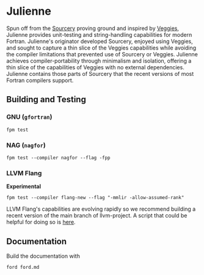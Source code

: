Julienne
========

Spun off from the [Sourcery] proving ground and inspired by [Veggies], Julienne provides unit-testing and string-handling capabilities for modern Fortran. 
Julienne's originator developed Sourcery, enjoyed using Veggies, and sought to capture a thin slice of the Veggies capabilities while avoiding the compiler limitations that prevented use of Sourcery or Veggies.
Julienne achieves compiler-portability through minimalism and isolation, offering a thin slice of the capabilities of Veggies with no external dependencies. 
Julienne contains those parts of Sourcery that the recent versions of most Fortran compilers support.


Building and Testing
--------------------
### GNU (`gfortran`)
```
fpm test
```

### NAG (`nagfor`)
```
fpm test --compiler nagfor --flag -fpp
```

### LLVM Flang
**Experimental**
```
fpm test --compiler flang-new --flag "-mmlir -allow-assumed-rank"
```
LLVM Flang's capabilities are evolving rapidly so we recommend building a recent version of the main branch of llvm-project.
A script that could be helpful for doing so is [here].

Documentation
-------------
Build the documentation with 
```
ford ford.md
```

[Sourcery]: https://github.com/sourceryinstitute/sourcery
[Veggies]: https://gitlab.com/everythingfunctional/veggies
[here]: https://github.com/rouson/handy-dandy/blob/7caaa4dc3d6e5331914a3025f0cb1db5ac1a886f/src/fresh-llvm-build.sh
